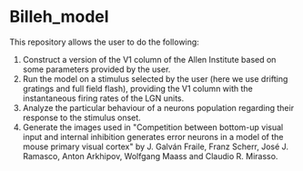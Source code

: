 # Billeh_model
This repository allows the user to do the following:
1) Construct a version of the V1 column of the Allen Institute based on some parameters provided by the user.
2) Run the model on a stimulus selected by the user (here we use drifting gratings and full field flash), providing the V1 column with the instantaneous firing rates of the LGN units.
3) Analyze the particular behaviour of a neurons population regarding their response to the stimulus onset.
4) Generate the images used in "Competition between bottom-up visual input and internal inhibition generates error neurons in a model of the mouse primary visual cortex" by J. Galván Fraile, Franz Scherr, José J. Ramasco, Anton Arkhipov, Wolfgang Maass and Claudio R. Mirasso.
